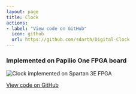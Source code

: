 ```yaml
---
layout: page
title: Clock
actions:
- label: "View code on GitHub"
  icon: github
  url: https://github.com/sdarth/Digital-Clock
---
```



### Implemented on Papilio One FPGA board

![Clock implemented on Spartan 3E FPGA](/assets/images/clock.gif)

[View code on GitHub](https://github.com/sdarth/Digital-Clock)
